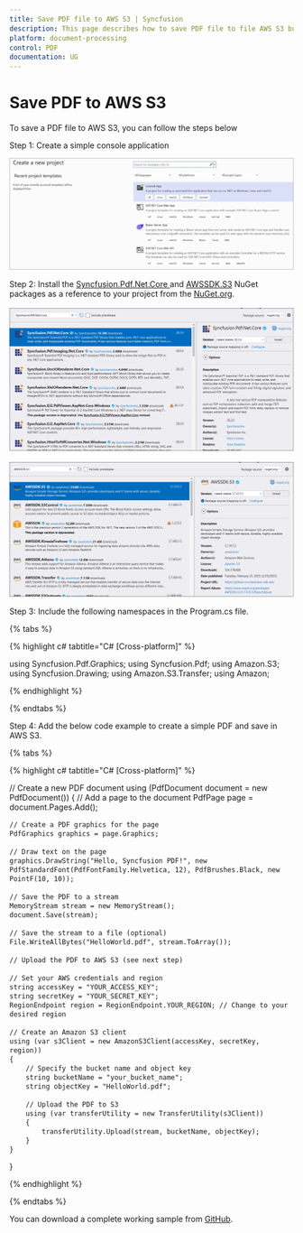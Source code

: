 ```yaml
---
title: Save PDF file to AWS S3 | Syncfusion
description: This page describes how to save PDF file to file AWS S3 bucket in C#  using Syncfusion .NET PDF library.
platform: document-processing
control: PDF
documentation: UG
---
```

# Save PDF to AWS S3

To save a PDF file to AWS S3, you can follow the steps below

Step 1: Create a simple console application

![Project configuration window](Save-PDF-Images/Console-Application.png)

Step 2: Install the [Syncfusion.Pdf.Net.Core ](https://www.nuget.org/packages/Syncfusion.Pdf.Net.Core) and [AWSSDK.S3](https://www.nuget.org/packages/AWSSDK.S3) NuGet packages as a reference to your project from the [NuGet.org](https://www.nuget.org/).
<br><br>
![NuGet package installation](Save-PDF-Images/Syncfusion.Pdf.Net.Core-nuget.png)
<br><br>
![NuGet package installation](Save-PDF-Images/AWSSDK.S3-nuget.png)

Step 3: Include the following namespaces in the Program.cs file.

{% tabs %}

{% highlight c# tabtitle="C# [Cross-platform]" %}

using Syncfusion.Pdf.Graphics;
using Syncfusion.Pdf;
using Amazon.S3;
using Syncfusion.Drawing;
using Amazon.S3.Transfer;
using Amazon;

{% endhighlight %}

{% endtabs %}

Step 4: Add the below code example to create a simple PDF and save in AWS S3.

{% tabs %}

{% highlight c# tabtitle="C# [Cross-platform]" %}

// Create a new PDF document
using (PdfDocument document = new PdfDocument())
{
    // Add a page to the document
    PdfPage page = document.Pages.Add();

    // Create a PDF graphics for the page
    PdfGraphics graphics = page.Graphics;

    // Draw text on the page
    graphics.DrawString("Hello, Syncfusion PDF!", new PdfStandardFont(PdfFontFamily.Helvetica, 12), PdfBrushes.Black, new PointF(10, 10));

    // Save the PDF to a stream
    MemoryStream stream = new MemoryStream();
    document.Save(stream);

    // Save the stream to a file (optional)
    File.WriteAllBytes("HelloWorld.pdf", stream.ToArray());

    // Upload the PDF to AWS S3 (see next step)

    // Set your AWS credentials and region
    string accessKey = "YOUR_ACCESS_KEY";
    string secretKey = "YOUR_SECRET_KEY";
    RegionEndpoint region = RegionEndpoint.YOUR_REGION; // Change to your desired region

    // Create an Amazon S3 client
    using (var s3Client = new AmazonS3Client(accessKey, secretKey, region))
    {
        // Specify the bucket name and object key
        string bucketName = "your_bucket_name";
        string objectKey = "HelloWorld.pdf";

        // Upload the PDF to S3
        using (var transferUtility = new TransferUtility(s3Client))
        {
            transferUtility.Upload(stream, bucketName, objectKey);
        }
    }
}

{% endhighlight %}

{% endtabs %}

You can download a complete working sample from [GitHub](https://github.com/SyncfusionExamples/PDF-Examples/tree/master/Save-PDF-file/To%20AWS%20S3).

